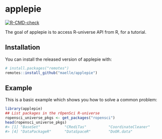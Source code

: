 
<!-- README.md is generated from README.Rmd. Please edit that file -->

# applepie

<!-- badges: start -->

[![R-CMD-check](https://github.com/udurraniAtPresage/applepie/actions/workflows/R-CMD-check.yaml/badge.svg)](https://github.com/udurraniAtPresage/applepie/actions/workflows/R-CMD-check.yaml)
<!-- badges: end -->

The goal of applepie is to access R-universe API from R, for a tutorial.

## Installation

You can install the released version of applepie with:

``` r
# install.packages("remotes")
remotes::install_github("maelle/applepie")
```

## Example

This is a basic example which shows you how to solve a common problem:

``` r
library(applepie)
## List packages in the rOpenSci R-universe
ropensci_universe_pkgs <- get_packages("ropensci")
head(ropensci_universe_pkgs)
#> [1] "BaseSet"           "CRediTas"          "CoordinateCleaner"
#> [4] "DataPackageR"      "DataSpaceR"        "DoOR.data"
```
